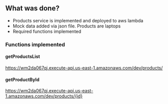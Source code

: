 ## What was done?

- Products service is implemented and deployed to aws lambda
- Mock data added via json file. Products are laptops
- Required functions implemented

### Functions implemented

#### getProductsList

https://wm2da067qj.execute-api.us-east-1.amazonaws.com/dev/products/

#### getProductById

https://wm2da067qj.execute-api.us-east-1.amazonaws.com/dev/products/{id}

